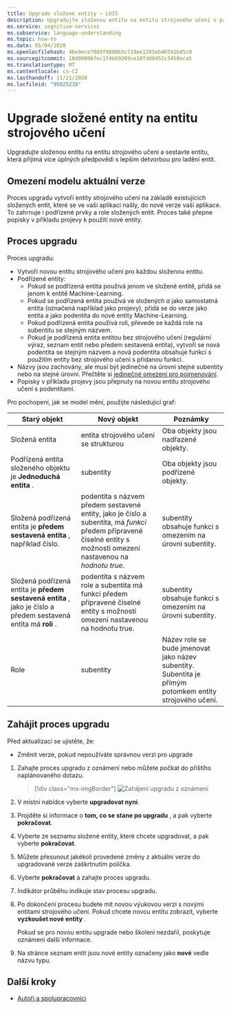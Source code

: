 ```yaml
---
title: Upgrade složené entity – LUIS
description: Upgradujte složenou entitu na entitu strojového učení s procesem upgradu na portálu LUIS.
ms.service: cognitive-services
ms.subservice: language-understanding
ms.topic: how-to
ms.date: 05/04/2020
ms.openlocfilehash: 46e9ece70d9f980065c719ee1205eb46591b45c0
ms.sourcegitcommit: 10d00006fec1f4b69289ce18fdd0452c3458eca5
ms.translationtype: MT
ms.contentlocale: cs-CZ
ms.lasthandoff: 11/21/2020
ms.locfileid: "95025238"
---
```

# <a name="upgrade-composite-entity-to-machine-learning-entity"></a>Upgrade složené entity na entitu strojového učení

Upgradujte složenou entitu na entitu strojového učení a sestavte entitu, která přijímá více úplných předpovědi s lepším detvorbou pro ladění entit.

## <a name="current-version-model-restrictions"></a>Omezení modelu aktuální verze

Proces upgradu vytvoří entity strojového učení na základě existujících složených entit, které se ve vaší aplikaci našly, do nové verze vaší aplikace. To zahrnuje i podřízené prvky a role složených entit. Proces také přepne popisky v příkladu projevy k použití nové entity.

## <a name="upgrade-process"></a>Proces upgradu

Proces upgradu:
* Vytvoří novou entitu strojového učení pro každou složenou entitu.
* Podřízené entity:
    * Pokud se podřízená entita používá jenom ve složené entitě, přidá se jenom k entitě Machine-Learning.
    * Pokud se podřízená entita používá ve složených _a_ jako samostatná entita (označená například jako projevy), přidá se do verze jako entita a jako podentita do nové entity Machine-Learning.
    * Pokud podřízená entita používá roli, převede se každá role na subentitu se stejným názvem.
    * Pokud je podřízená entita entitou bez strojového učení (regulární výraz, seznam entit nebo předem sestavená entita), vytvoří se nová podentita se stejným názvem a nová podentita obsahuje funkci s použitím entity bez strojového učení s přidanou funkcí.
* Názvy jsou zachovány, ale musí být jedinečné na úrovni stejné subentity nebo na stejné úrovni. Přečtěte si [jedinečné omezení pro pojmenování](./luis-limits.md#name-uniqueness).
* Popisky v příkladu projevy jsou přepnuty na novou entitu strojového učení s podentitami.

Pro pochopení, jak se model mění, použijte následující graf:

|Starý objekt|Nový objekt|Poznámky|
|--|--|--|
|Složená entita|entita strojového učení se strukturou|Oba objekty jsou nadřazené objekty.|
|Podřízená entita složeného objektu je **Jednoduchá entita** .|subentity|Oba objekty jsou podřízené objekty.|
|Složená podřízená entita je **předem sestavená entita** , například číslo.|podentita s názvem předem sestavené entity, jako je číslo a subentita, má _funkci_ předem připravené číselné entity s možností omezení nastavenou na _hodnotu true_.|subentity obsahuje funkci s omezením na úrovni subentity.|
|Složená podřízená entita je **předem sestavená entita** , jako je číslo a předem sestavená entita má **roli** .|podentita s názvem role a subentita má funkci předem připravené číselné entity s možností omezení nastavenou na hodnotu true.|subentity obsahuje funkci s omezením na úrovni subentity.|
|Role|subentity|Název role se bude jmenovat jako název subentity. Subentita je přímým potomkem entity strojového učení.|

## <a name="begin-upgrade-process"></a>Zahájit proces upgradu

Před aktualizací se ujistěte, že:

* Změnit verze, pokud nepoužíváte správnou verzi pro upgrade


1. Zahajte proces upgradu z oznámení nebo můžete počkat do příštího naplánovaného dotazu.

    > [!div class="mx-imgBorder"]
    > ![Zahájení upgradu z oznámení](./media/update-composite-entity/notification-begin-update.png)

1. V místní nabídce vyberte **upgradovat nyní**.

1. Projděte si informace o **tom, co se stane po upgradu** , a pak vyberte **pokračovat**.

1. Vyberte ze seznamu složené entity, které chcete upgradovat, a pak vyberte **pokračovat**.

1. Můžete přesunout jakékoli provedené změny z aktuální verze do upgradované verze zaškrtnutím políčka.

1. Vyberte **pokračovat** a zahajte proces upgradu.

1. Indikátor průběhu indikuje stav procesu upgradu.

1. Po dokončení procesu budete mít novou výukovou verzi s novými entitami strojového učení. Pokud chcete novou entitu zobrazit, vyberte **vyzkoušet nové entity** .

    Pokud se pro novou entitu upgrade nebo školení nezdařil, poskytuje oznámení další informace.

1. Na stránce seznam entit jsou nové entity označeny jako **nové** vedle názvu typu.

## <a name="next-steps"></a>Další kroky

* [Autoři a spolupracovníci](luis-how-to-collaborate.md)
